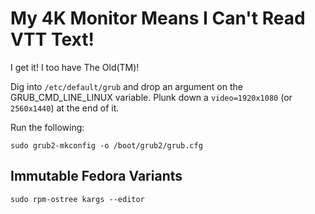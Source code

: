 # My 4K Monitor Means I Can't Read VTT Text!

I get it! I too have The Old(TM)!

Dig into `/etc/default/grub` and drop an argument on the GRUB_CMD_LINE_LINUX
variable. Plunk down a `video=1920x1080` (or `2560x1440`) at the end of it.

Run the following:

```shell
sudo grub2-mkconfig -o /boot/grub2/grub.cfg
```

## Immutable Fedora Variants
```shell
sudo rpm-ostree kargs --editor
```